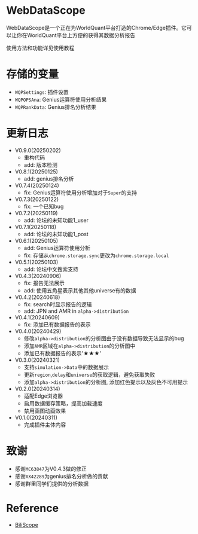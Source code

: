# WebDataScope
WebDataScope是一个正在为WorldQuant平台打造的Chrome/Edge插件。它可以让你在WorldQuant平台上方便的获得其数据分析报告

使用方法和功能详见使用教程

# 存储的变量
- `WQPSettings`: 插件设置
- `WQPOPSAna`: Genius运算符使用分析结果
- `WQPRankData`: Genius排名分析结果

# 更新日志
- V0.9.0(20250202)
  - 重构代码
  - add: 版本检测
- V0.8.1(20250125)
  - add: genius排名分析
- V0.7.4(20250124)
  - fix: Genius运算符使用分析增加对于`Super`的支持
- V0.7.3(20250122)
  - fix: 一个已知bug
- V0.7.2(20250119)
  - add: 论坛的未知功能1_user
- V0.7.1(20250118)
  - add: 论坛的未知功能1_post
- V0.6.1(20250105)
  - add: Genius运算符使用分析
  - fix: 存储从`chrome.storage.sync`更改为`chrome.storage.local`
- V0.5.1(20250103)
  - add: 论坛中文搜索支持
- V0.4.3(20240906)
  - fix: 报告无法展示
  - add: 使用五角星表示其他其他universe有的数据
- V0.4.2(20240618)
  - fix: search时显示报告的逻辑
  - add: JPN and AMR in `alpha->distribution`
- V0.4.1(20240609)
  - fix: 添加已有数据报告的表示
- V0.4.0(20240429)
  - 修改`alpha->distribution`的分析图由于没有数据导致无法显示的bug 
  - 添加`AMR`区域在`alpha->distribution`的分析图中
  - 添加已有数据报告的表示'★★★'
- V0.3.0(20240321)
  - 支持`simulation->Data`中的数据展示
  - 更新`region`,`delay`和`universe`的获取逻辑，避免获取失败
  - 添加`alpha->distribution`的分析图, 添加红色提示以及灰色不可用提示
- V0.2.0(20240314)
  - 适配Edge浏览器
  - 启用数据缓存策略，提高加载速度
  - 禁用画图动画效果
- V0.1.0(20240311)
  - 完成插件主体内容


# 致谢
- 感谢`MC63847`为V0.4.3做的修正
- 感谢`XX42289`为genius排名分析做的贡献
- 感谢群里同学们提供的分析数据


# Reference
- [BiliScope](https://github.com/gaogaotiantian/biliscope)


